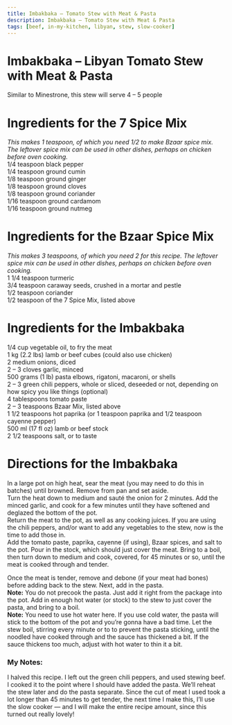 ```yaml
---
title: Imbakbaka – Tomato Stew with Meat & Pasta
description: Imbakbaka – Tomato Stew with Meat & Pasta
tags: [beef, in-my-kitchen, libyan, stew, slow-cooker]
---
```


# Imbakbaka – Libyan Tomato Stew with Meat & Pasta
Similar to Minestrone, this stew will serve 4 – 5 people

# Ingredients for the 7 Spice Mix 
*This makes 1 teaspoon, of which you need 1/2 to make Bzaar spice mix. The leftover spice mix can be used in other dishes, perhaps on chicken before oven cooking.*  
1/4 teaspoon black pepper  
1/4 teaspoon ground cumin  
1/8 teaspoon ground ginger  
1/8 teaspoon ground cloves  
1/8 teaspoon ground coriander  
1/16 teaspoon ground cardamom  
1/16 teaspoon ground nutmeg

# Ingredients for the Bzaar Spice Mix
*This makes 3 teaspoons, of which you need 2 for this recipe. The leftover spice mix can be used in other dishes, perhaps on chicken before oven cooking.*  
1 1/4 teaspoon turmeric  
3/4 teaspoon caraway seeds, crushed in a mortar and pestle  
1/2 teaspoon coriander  
1/2 teaspoon of the 7 Spice Mix, listed above

# Ingredients for the Imbakbaka
1/4 cup vegetable oil, to fry the meat  
1 kg (2.2 lbs) lamb or beef cubes (could also use chicken)  
2 medium onions, diced  
2 – 3 cloves garlic, minced  
500 grams (1 lb) pasta elbows, rigatoni, macaroni, or shells  
2 – 3 green chili peppers, whole or sliced, deseeded or not, depending on how spicy you like things (optional)  
4 tablespoons tomato paste  
2 – 3 teaspoons Bzaar Mix, listed above  
1 1/2 teaspoons hot paprika (or 1 teaspoon paprika and 1/2 teaspoon cayenne pepper)  
500 ml (17 fl oz) lamb or beef stock  
2 1/2 teaspoons salt, or to taste

# Directions for the Imbakbaka
In a large pot on high heat, sear the meat (you may need to do this in batches) until browned. Remove from pan and set aside.  
Turn the heat down to medium and sauté the onion for 2 minutes. Add the minced garlic, and cook for a few minutes until they have softened and deglazed the bottom of the pot.  
Return the meat to the pot, as well as any cooking juices. If you are using the chili peppers, and/or want to add any vegetables to the stew, now is the time to add those in.  
Add the tomato paste, paprika, cayenne (if using), Bzaar spices, and salt to the pot. Pour in the stock, which should just cover the meat. Bring to a boil, then turn down to medium and cook, covered, for 45 minutes or so, until the meat is cooked through and tender.

Once the meat is tender, remove and debone (if your meat had bones) before adding back to the stew. Next, add in the pasta.  
**Note:** You do not precook the pasta. Just add it right from the package into the pot. Add in enough hot water (or stock) to the stew to just cover the pasta, and bring to a boil.  
**Note:** You need to use hot water here. If you use cold water, the pasta will stick to the bottom of the pot and you’re gonna have a bad time.
Let the stew boil, stirring every minute or to to prevent the pasta sticking, until the noodled have cooked through and the sauce has thickened a bit. If the sauce thickens too much, adjust with hot water to thin it a bit.

### My Notes:
I halved this recipe. I left out the green chili peppers, and used stewing beef. I cooked it to the point where I should have added the pasta. We’ll reheat the stew later  and do the pasta separate. Since the cut of meat I used took a lot longer than 45 minutes to get tender, the next time I make this, I’ll use the slow cooker — and I will make the entire recipe amount, since this turned out really lovely!
